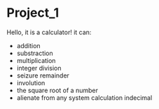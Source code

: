 # Project_1
Hello, it is a calculator! it can:
 - addition
 - substraction
 - multiplication
 - integer division
 - seizure remainder
 - involution
 - the square root of a number
 - alienate from any system calculation indecimal
